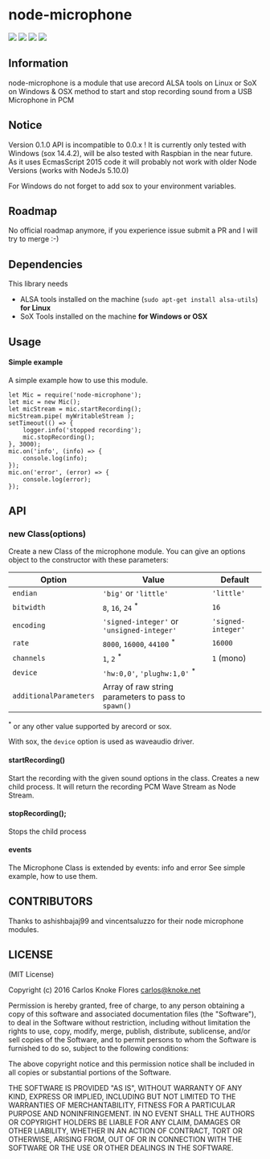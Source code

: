﻿# node-microphone
![](http://img.shields.io/badge/stability-stable-orange.svg?style=flat)
![](http://img.shields.io/npm/v/node-microphone.svg?style=flat)
![](http://img.shields.io/npm/dm/node-microphone.svg?style=flat)
![](http://img.shields.io/npm/l/node-microphone.svg?style=flat)
## Information
node-microphone is a module that use arecord ALSA tools on Linux or SoX on Windows & OSX method to start and stop recording sound from a USB Microphone in PCM</td>

## Notice
Version 0.1.0 API is incompatible to 0.0.x ! 
It is currently only tested with Windows (sox 14.4.2), will be also tested with Raspbian in the near future.
As it uses EcmasScript 2015 code it will probably not work with older Node Versions (works with NodeJs 5.10.0)

For Windows do not forget to add sox to your environment variables.

## Roadmap
No official roadmap anymore, if you experience issue submit a PR and I will try to merge :-) 

## Dependencies

This library needs

* ALSA tools installed on the machine (`sudo apt-get install alsa-utils`) **for Linux**
* SoX Tools installed on the machine **for Windows or OSX**

## Usage

#### Simple example

A simple example how to use this module.

    let Mic = require('node-microphone');
	let mic = new Mic();
	let micStream = mic.startRecording();
	micStream.pipe( myWritableStream );
	setTimeout(() => {
        logger.info('stopped recording');
        mic.stopRecording();
    }, 3000);
	mic.on('info', (info) => {
		console.log(info);
	});
	mic.on('error', (error) => {
		console.log(error);
	});
    

## API

### new Class(options)

Create a new Class of the microphone module. You can give an options object to the constructor with these parameters:

| Option | Value | Default |
|--------|-------|---------|
| `endian` | `'big'` or `'little'` | `'little'` |
| `bitwidth` | `8`, `16`, `24` <sup>*</sup> | `16` |
| `encoding` | `'signed-integer'` or `'unsigned-integer'` | `'signed-integer'` |
| `rate` |  `8000`, `16000`, `44100` <sup>*</sup> | `16000` |
| `channels` | `1`, `2` <sup>*</sup> | `1` (mono) |
| `device` | `'hw:0,0'`, `'plughw:1,0'` <sup>*</sup> | |
| `additionalParameters` | Array of raw string parameters to pass to `spawn()` | |

<sup>*</sup> or any other value supported by arecord or sox.

With sox, the `device` option is used as waveaudio driver.

#### startRecording()

Start the recording with the given sound options in the class.
Creates a new child process.
It will return the recording PCM Wave Stream as Node Stream.

#### stopRecording();

Stops the child process 

#### events

The Microphone Class is extended by events: info and error
See simple example, how to use them.

## CONTRIBUTORS
Thanks to ashishbajaj99 and vincentsaluzzo for their node microphone modules.

## LICENSE

(MIT License)

Copyright (c) 2016 Carlos Knoke Flores <carlos@knoke.net>

Permission is hereby granted, free of charge, to any person obtaining
a copy of this software and associated documentation files (the
"Software"), to deal in the Software without restriction, including
without limitation the rights to use, copy, modify, merge, publish,
distribute, sublicense, and/or sell copies of the Software, and to
permit persons to whom the Software is furnished to do so, subject to
the following conditions:

The above copyright notice and this permission notice shall be
included in all copies or substantial portions of the Software.

THE SOFTWARE IS PROVIDED "AS IS", WITHOUT WARRANTY OF ANY KIND,
EXPRESS OR IMPLIED, INCLUDING BUT NOT LIMITED TO THE WARRANTIES OF
MERCHANTABILITY, FITNESS FOR A PARTICULAR PURPOSE AND
NONINFRINGEMENT. IN NO EVENT SHALL THE AUTHORS OR COPYRIGHT HOLDERS BE
LIABLE FOR ANY CLAIM, DAMAGES OR OTHER LIABILITY, WHETHER IN AN ACTION
OF CONTRACT, TORT OR OTHERWISE, ARISING FROM, OUT OF OR IN CONNECTION
WITH THE SOFTWARE OR THE USE OR OTHER DEALINGS IN THE SOFTWARE.


